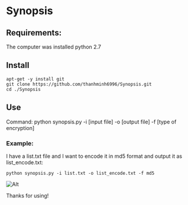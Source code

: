 # Synopsis

## Requirements:
The computer was installed python 2.7

## Install
```
apt-get -y install git
git clone https://github.com/thanhminh6996/Synopsis.git
cd ./Synopsis
```

## Use
Command: python synopsis.py -i [input file] -o [output file] -f [type of encryption]

### Example:
I have a list.txt file and I want to encode it in md5 format and output it as list_encode.txt:

`python synopsis.py -i list.txt -o list_encode.txt -f md5`

![Alt](http://sv1.upsieutoc.com/2017/05/03/Screenshotfrom2017-05-0321-17-11.png)


Thanks for using!
